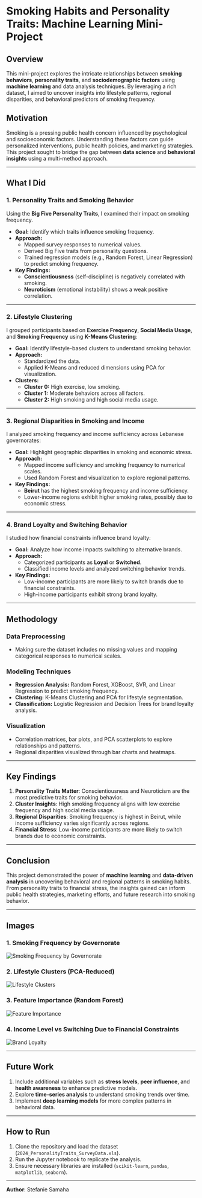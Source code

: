 # Smoking Habits and Personality Traits: Machine Learning Mini-Project

## **Overview**
This mini-project explores the intricate relationships between **smoking behaviors**, **personality traits**, and **sociodemographic factors** using **machine learning** and data analysis techniques. By leveraging a rich dataset, I aimed to uncover insights into lifestyle patterns, regional disparities, and behavioral predictors of smoking frequency. 

## **Motivation**
Smoking is a pressing public health concern influenced by psychological and socioeconomic factors. Understanding these factors can guide personalized interventions, public health policies, and marketing strategies. This project sought to bridge the gap between **data science** and **behavioral insights** using a multi-method approach.

---

## **What I Did**

### **1. Personality Traits and Smoking Behavior**
Using the **Big Five Personality Traits**, I examined their impact on smoking frequency. 
- **Goal:** Identify which traits influence smoking frequency.
- **Approach:**
  - Mapped survey responses to numerical values.
  - Derived Big Five traits from personality questions.
  - Trained regression models (e.g., Random Forest, Linear Regression) to predict smoking frequency.
- **Key Findings:**
  - **Conscientiousness** (self-discipline) is negatively correlated with smoking.
  - **Neuroticism** (emotional instability) shows a weak positive correlation.

---

### **2. Lifestyle Clustering**
I grouped participants based on **Exercise Frequency**, **Social Media Usage**, and **Smoking Frequency** using **K-Means Clustering**:
- **Goal:** Identify lifestyle-based clusters to understand smoking behavior.
- **Approach:**
  - Standardized the data.
  - Applied K-Means and reduced dimensions using PCA for visualization.
- **Clusters:**
  - **Cluster 0:** High exercise, low smoking.
  - **Cluster 1:** Moderate behaviors across all factors.
  - **Cluster 2:** High smoking and high social media usage.

---

### **3. Regional Disparities in Smoking and Income**
I analyzed smoking frequency and income sufficiency across Lebanese governorates:
- **Goal:** Highlight geographic disparities in smoking and economic stress.
- **Approach:**
  - Mapped income sufficiency and smoking frequency to numerical scales.
  - Used Random Forest and visualization to explore regional patterns.
- **Key Findings:**
  - **Beirut** has the highest smoking frequency and income sufficiency.
  - Lower-income regions exhibit higher smoking rates, possibly due to economic stress.

---

### **4. Brand Loyalty and Switching Behavior**
I studied how financial constraints influence brand loyalty:
- **Goal:** Analyze how income impacts switching to alternative brands.
- **Approach:**
  - Categorized participants as **Loyal** or **Switched**.
  - Classified income levels and analyzed switching behavior trends.
- **Key Findings:**
  - Low-income participants are more likely to switch brands due to financial constraints.
  - High-income participants exhibit strong brand loyalty.

---

## **Methodology**
### **Data Preprocessing**
- Making sure the dataset includes no missing values and mapping categorical responses to numerical scales.

### **Modeling Techniques**
- **Regression Analysis:** Random Forest, XGBoost, SVR, and Linear Regression to predict smoking frequency.
- **Clustering:** K-Means Clustering and PCA for lifestyle segmentation.
- **Classification:** Logistic Regression and Decision Trees for brand loyalty analysis.

### **Visualization**
- Correlation matrices, bar plots, and PCA scatterplots to explore relationships and patterns.
- Regional disparities visualized through bar charts and heatmaps.

---

## **Key Findings**
1. **Personality Traits Matter**: Conscientiousness and Neuroticism are the most predictive traits for smoking behavior.
2. **Cluster Insights**: High smoking frequency aligns with low exercise frequency and high social media usage.
3. **Regional Disparities**: Smoking frequency is highest in Beirut, while income sufficiency varies significantly across regions.
4. **Financial Stress**: Low-income participants are more likely to switch brands due to economic constraints.

---

## **Conclusion**
This project demonstrated the power of **machine learning** and **data-driven analysis** in uncovering behavioral and regional patterns in smoking habits. From personality traits to financial stress, the insights gained can inform public health strategies, marketing efforts, and future research into smoking behavior.

---

## **Images**
### 1. Smoking Frequency by Governorate
![Smoking Frequency by Governorate](images/smoking_frequency_image.png)

### 2. Lifestyle Clusters (PCA-Reduced)
![Lifestyle Clusters](lifestyle_clusters_image.png)

### 3. Feature Importance (Random Forest)
![Feature Importance](images/feature_importance_image.png)

### 4. Income Level vs Switching Due to Financial Constraints
![Brand Loyalty](images/brand_loyalty_image.png)

---

## **Future Work**
1. Include additional variables such as **stress levels**, **peer influence**, and **health awareness** to enhance predictive models.
2. Explore **time-series analysis** to understand smoking trends over time.
3. Implement **deep learning models** for more complex patterns in behavioral data.

---

## **How to Run**
1. Clone the repository and load the dataset (`2024_PersonalityTraits_SurveyData.xls`).
2. Run the Jupyter notebook to replicate the analysis.
3. Ensure necessary libraries are installed (`scikit-learn`, `pandas`, `matplotlib`, `seaborn`).

---

**Author**: Stefanie Samaha

